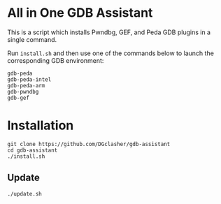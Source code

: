 # All in One GDB Assistant

This is a script which installs Pwndbg, GEF, and Peda GDB plugins in a single command.

Run `install.sh` and then use one of the commands below to launch the corresponding GDB environment:

```
gdb-peda
gdb-peda-intel
gdb-peda-arm
gdb-pwndbg
gdb-gef
```

# Installation

```
git clone https://github.com/DGclasher/gdb-assistant
cd gdb-assistant
./install.sh
```

## Update

```
./update.sh
```
